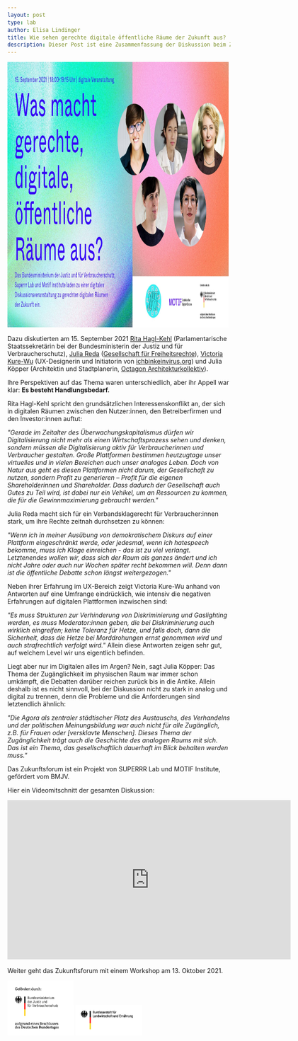 ```yaml
---
layout: post
type: lab
author: Elisa Lindinger
title: Wie sehen gerechte digitale öffentliche Räume der Zukunft aus? 
description: Dieser Post ist eine Zusammenfassung der Diskussion beim Zukunftsforum 15. September 2021.
---
```

<img src="/assets/img/blog/Zukunftsforum-Diskussionsrunde.jpg" alt="Bild mit dem Titel Was macht gerechte digitale öffentliche Räume aus und den Fotos der vier Vortragenden und der Moderatorin" width="500" height="600">

<p>
Dazu diskutierten am 15. September 2021 <a href="https://rita-hagl-kehl.de/">Rita Hagl-Kehl</a> (Parlamentarische Staatssekretärin bei der Bundesministerin der Justiz und für Verbraucherschutz), <a href="https://juliareda.eu/en/">Julia Reda</a> (<a href="https://freiheitsrechte.org/">Gesellschaft für Freiheitsrechte</a>), <a href="https://kateboss5000.neocities.org/">Victoria Kure-Wu</a> (UX-Designerin und Initiatorin von <a href="https://www.ichbinkeinvirus.org/">ichbinkeinvirus.org</a>) und Julia Köpper (Architektin und Stadtplanerin, <a href="http://www.octagon-architekturkollektiv.net/kollektiv/">Octagon Architekturkollektiv</a>).
</p>

<p>
 Ihre Perspektiven auf das Thema waren unterschiedlich, aber ihr Appell war klar: <b>Es besteht Handlungsbedarf.</b>
</p>

<p>
Rita Hagl-Kehl spricht den grundsätzlichen Interessenskonflikt an, der sich in digitalen Räumen zwischen den Nutzer:innen, den Betreiberfirmen und den Investor:innen auftut:
</p>
<p>
<i>"Gerade im Zeitalter des Überwachungskapitalismus dürfen wir Digitalisierung nicht mehr als einen Wirtschaftsprozess sehen und denken, sondern müssen die Digitalisierung aktiv für Verbraucherinnen und Verbraucher gestalten. Große Plattformen bestimmen heutzugtage unser virtuelles und in vielen Bereichen auch unser analoges Leben. Doch von Natur aus geht es diesen Plattformen nicht darum, der Gesellschaft zu nutzen, sondern Profit zu generieren – Profit für die eigenen Shareholderinnen und Shareholder. Dass dadurch der Gesellschaft auch Gutes zu Teil wird, ist dabei nur ein Vehikel, um an Ressourcen zu kommen, die für die Gewinnmaximierung gebraucht werden."</i>
</p>

<p>
Julia Reda macht sich für ein Verbandsklagerecht für Verbraucher:innen stark, um ihre Rechte zeitnah durchsetzen zu können: 
</p>
<p>
<i>"Wenn ich in meiner Ausübung von demokratischem Diskurs auf einer Plattform eingeschränkt werde, oder jedesmal, wenn ich hatespeech bekomme, muss ich Klage einreichen - das ist zu viel verlangt. Letztenendes wollen wir, dass sich der Raum als ganzes ändert und ich nicht Jahre oder auch nur Wochen später recht bekommen will. Denn dann ist die öffentliche Debatte schon längst weitergezogen."</i>
</p>


<p>
  Neben ihrer Erfahrung im UX-Bereich zeigt Victoria Kure-Wu anhand von Antworten auf eine Umfrange eindrücklich, wie intensiv die negativen Erfahrungen auf digitalen Plattformen inzwischen sind: 
</p>
<p>
<i>"Es muss Strukturen zur Verhinderung von Diskriminierung und Gaslighting werden, es muss Moderator:innen geben, die bei Diskriminierung auch wirklich eingreifen; keine Toleranz für Hetze, und falls doch, dann die Sicherheit, dass die Hetze bei Morddrohungen ernst genommen wird und auch strafrechtlich verfolgt wird."</i> Allein diese Antworten zeigen sehr gut, auf welchem Level wir uns eigentlich befinden.
</p>

<p>
Liegt aber nur im Digitalen alles im Argen? Nein, sagt Julia Köpper: Das Thema der Zugänglichkeit im physischen Raum war immer schon umkämpft, die Debatten darüber reichen zurück bis in die Antike. Allein deshalb ist es nicht sinnvoll, bei der Diskussion nicht zu stark in analog und digital zu trennen, denn die Probleme und die Anforderungen sind letztendlich ähnlich: 
</p>
<p>
<i>"Die Agora als zentraler städtischer Platz des Austauschs, des Verhandelns und der politischen Meinungsbildung war auch nicht für alle Zugänglich, z.B. für Frauen oder [versklavte Menschen]. Dieses Thema der Zugänglichkeit trägt auch die Geschichte des analogen Raums mit sich. Das ist ein Thema, das gesellschaftlich dauerhaft im Blick behalten werden muss."</i>
</p>

<p>
Das Zukunftsforum ist ein Projekt von SUPERRR Lab und MOTIF Institute, gefördert vom BMJV.
</p>
<p>
Hier ein Videomitschnitt der gesamten Diskussion:</p>
  <iframe src="https://player.vimeo.com/video/611698300?h=c02a34a230" width="640" height="360" frameborder="0" allow="autoplay; fullscreen; picture-in-picture" allowfullscreen></iframe>
</p>
<p>
Weiter geht das Zukunftsforum mit einem Workshop am 13. Oktober 2021. </p>


<img src="/assets/img/blog/BMJV-logo.jpg" alt="gefördert durch das BMJV" style="max-width: 150px;">
<img src="/assets/img/blog/BLE-logo.jpg" alt="BLE" style="max-width: 150px;">
